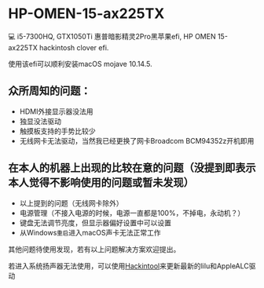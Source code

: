 # HP-OMEN-15-ax225TX

:computer: i5-7300HQ, GTX1050Ti 惠普暗影精灵2Pro黑苹果efi, HP OMEN 15-ax225TX hackintosh clover efi.  

使用该efi可以顺利安装macOS mojave 10.14.5.  
## 众所周知的问题：
+ HDMI外接显示器没法用
+ 独显没法驱动
+ 触摸板支持的手势比较少
+ 无线网卡无法驱动，当然我已经更换了网卡Broadcom BCM94352z开机即用

## 在本人的机器上出现的比较在意的问题（没提到即表示本人觉得不影响使用的问题或暂未发现）
+ 以上提到的问题（无线网卡除外）
+ 电源管理（不接入电源的时候，电源一直都是100%，不掉电，永动机？）
+ 键盘无法调节亮度，但显示器偏好设置中可以设置
+ 从Windows`重启`进入macOS声卡无法正常工作

其他问题待使用发现，若有以上问题解决方案欢迎提出。

若进入系统扬声器无法使用，可以使用[Hackintool](http://headsoft.com.au/download/mac/Hackintool.zip)来更新最新的lilu和AppleALC驱动